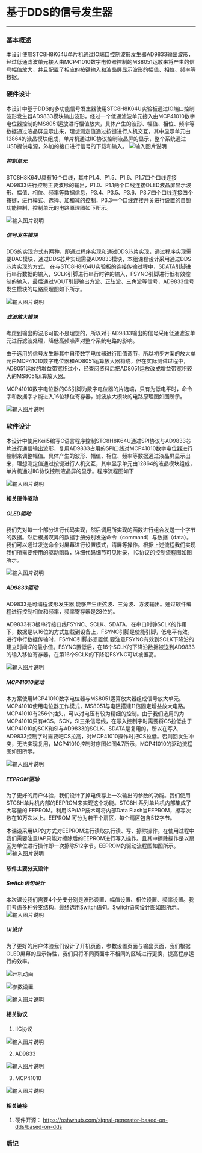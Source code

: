 # 基于DDS的信号发生器
 ---
### 基本概述

本设计使用STC8H8K64U单片机通过IO端口控制波形发生器AD9833输出波形，经过低通滤波单元接入由MCP41010数字电位器控制的MS8051运放来将产生的信号幅值放大，并且配置了相应的按键输入和液晶屏显示波形的幅值、相位、频率等数据。

### 硬件设计

本设计中基于DDS的多功能信号发生器使用STC8H8K64U实验板通过IO端口控制波形发生器AD9833模块输出波形，经过一个低通滤波单元接入由MCP41010数字电位器控制的MS8051运放进行幅值放大，具体产生的波形、幅值、相位、频率等数据通过液晶屏显示出来，理想测定值通过按键进行人机交互，其中显示单元由12864的液晶模块组成，单片机通过IIC协议控制液晶屏的显示，整个系统通过USB提供电源，外加的接口进行信号的下载和输入。
![输入图片说明](Images/%E7%A1%AC%E4%BB%B6%E6%B5%81%E7%A8%8B%E5%9B%BE.png)

##### 控制单元
STC8H8K64U具有16个口线，其中P1.4、P1.5、P1.6、P1.7四个口线连接AD9833进行控制主要波形的输出，P1.0、P1.1两个口线连接OLED液晶屏显示波形、幅值、相位、频率等数据信息，P3.4、P3.5、P3.6、P3.7四个口线连接四个按键，进行模式、选择、加和减的控制，P3.3一个口线连接开关进行设置的自锁功能控制，控制单元的电路原理图如下所示。

![输入图片说明](Images/%E6%8E%A7%E5%88%B6%E5%8D%95%E5%85%83%E7%9A%84%E7%94%B5%E8%B7%AF%E5%8E%9F%E7%90%86%E5%9B%BE.png)
##### 信号发生模块

DDS的实现方式有两种，即通过程序实现和通过DDS芯片实现，通过程序实现需要DAC模块，通过DDS芯片实现需要AD9833模块，本组课程设计采用通过DDS芯片实现的方式。
在与STC8H8K64U实验板的连接传输过程中，SDATA引脚进行串行数据的输入，SCLK引脚进行串行时钟的输入，FSYNC引脚进行低有效控制的输入，最后通过VOUT引脚输出方波、正弦波、三角波等信号，AD9833信号发生模块的电路原理图如下所示。

![输入图片说明](Images/AD9833%E4%BF%A1%E5%8F%B7%E5%8F%91%E7%94%9F%E6%A8%A1%E5%9D%97%E7%9A%84%E7%94%B5%E8%B7%AF%E5%8E%9F%E7%90%86%E5%9B%BE.png)


##### 滤波放大模块

考虑到输出的波形可能不是理想的，所以对于AD9833输出的信号采用低通滤波单元进行滤波处理，降低高频噪声对整个系统电路的影响。

由于选用的信号发生器其中自带数字电位器进行阻值调节，所以初步方案的放大单元由MCP41010数字电位器和AD8051运算放大器构成，但在实际测试过程中，AD8051运放的增益带宽积过小，经查阅资料后把AD8051运放改成增益带宽积较大的MS8051运算放大器。

MCP41010数字电位器的CS引脚为数字电位器的片选端，只有为低电平时，命令字和数据字才能进入16位移位寄存器，滤波放大模块的电路原理图如图所示。

![输入图片说明](Images/%E6%BB%A4%E6%B3%A2%E6%94%BE%E5%A4%A7%E6%A8%A1%E5%9D%97%E7%9A%84%E7%94%B5%E8%B7%AF%E5%8E%9F%E7%90%86%E5%9B%BE.png)


### 软件设计
本设计中使用Keil5编写C语言程序控制STC8H8K64U通过SPI协议与AD9833芯片进行通信输出波形，复用AD9833占用的SPI口线对MCP41010数字电位器进行控制来调整幅值。具体产生的波形、幅值、相位、频率等数据通过液晶屏显示出来，理想测定值通过按键进行人机交互，其中显示单元由12864的液晶模块组成，单片机通过IIC协议控制液晶屏的显示。程序流程图如下

![输入图片说明](Images/%E7%A8%8B%E5%BA%8F%E6%B5%81%E7%A8%8B%E5%9B%BE.png)

#### 相关硬件驱动

##### OLED驱动

我们先对每一个部分进行代码实现，然后调用所实现的函数进行组合发送一个字节的数据。然后根据汉昇的数据手册分别发送命令（command）与数据（data）。我们可以通过发送命令对屏幕进行设置模式，清屏等操作。根据上述流程我们实现我们所需要使用的驱动函数，详细代码细节可见附录，IIC协议的控制流程图如图所示。

![输入图片说明](Images/IIC%E5%8D%8F%E8%AE%AE%E6%8E%A7%E5%88%B6%E7%9A%84%E6%B5%81%E7%A8%8B%E5%9B%BE%20.png)

##### AD9833驱动 

AD9833是可编程波形发生器,能够产生正弦波、三角波、方波输出。通过软件编程进行控制相位和频率，频率寄存器是28位的。

AD9833有3根串行接口线FSYNC、SCLK、SDATA，在串口时钟SCLK的作用下，数据是以16位的方式加载到设备上，FSYNC引脚是使能引脚，低电平有效。进行串行数据传输时，FSYNC引脚必须置低,要注意FSYNC有效到SCLK下降沿的建立时间t7的最小值。FSYNC置低后，在16个SCLK的下降沿数据被送到AD9833的输入移位寄存器，在第16个SCLK的下降沿FSYNC可以被置高。

![输入图片说明](Images/AD9833%E7%9A%84%E9%A9%B1%E5%8A%A8%E6%B5%81%E7%A8%8B%E5%9B%BE.png)

##### MCP41010驱动
本方案使用MCP41010数字电位器与MS8051运算放大器组成信号放大单元。MCP41010使用电位器工作模式，MS8051与电阻搭建11倍固定增益放大电路。MCP41010有256个抽头，可以对电压有较为精细的控制。由于我们选用的为MCP41010只有#CS，SCK，SI三条信号线，在写入控制字时需要将CS拉低由于MCP41010的SCK和SI与AD9833的SCLK、SDATA是复用的，所以在写入AD9833控制字时需要吧CS拉高，对MCP41010操作时把CS拉低。否则回发生冲突，无法实现复用，MCP41010控制时序图如图4.7所示，MCP41010的驱动流程图如图所示。

![输入图片说明](Images/MCP41010%E7%9A%84%E9%A9%B1%E5%8A%A8%E6%B5%81%E7%A8%8B%E5%9B%BE.png)

##### EEPROM驱动
为了更好的用户体验，我们设计了掉电保存上一次输出的参数的功能。我们使用STC8H单片机内部的EEPROM来实现这个功能。STC8H 系列单片机内部集成了大容量的 EEPROM。利用ISP/IAP技术可将内部Data Flash当EEPROM，擦写次数在10万次以上。EEPROM 可分为若干个扇区，每个扇区包含512字节。

本课设采用IAP的方式对EEPROM进行读取执行读、写、擦除操作。在使用过程中我们需要注意IAP只能对擦除后的EEPROM进行写入操作。且其中擦除操作是以扇区为单位进行操作即一次擦除512字节。EEPROM的驱动流程图如图所示。
![输入图片说明](Images/EEPROM%E7%9A%84%E9%A9%B1%E5%8A%A8%E6%B5%81%E7%A8%8B%E5%9B%BE.png)

#### 软件主要分支设计

##### Switch语句设计

本次课设我们需要4个分支分别是波形设置、幅值设置、相位设置、频率设置。我们考虑多种分支结构，最终选用Switch语句。Switch语句设计图如图所示。
![输入图片说明](Images/Switch%E8%AF%AD%E5%8F%A5%E8%AE%BE%E8%AE%A1%E5%9B%BE.png)

##### UI设计
为了更好的用户体验我们设计了开机页面，参数设置页面与输出页面，我们根据OLED屏幕的显示特性，我们只将不同页面中不相同的区域进行更换，提高程序运行的效率。


![开机动画](Images/%E5%BC%80%E6%9C%BA%E7%95%8C%E9%9D%A2.png)

![参数设置](Images/%E5%8F%82%E6%95%B0%E8%AE%BE%E7%BD%AE%E7%95%8C%E9%9D%A2.png)

![输入图片说明](Images/%E8%BE%93%E5%87%BA%E7%95%8C%E9%9D%A2.png)


#### 相关协议

1. IIC协议

![输入图片说明](Images/IIC.png)

2. AD9833 

![输入图片说明](Images/AD9833.png)

3. MCP41010

![输入图片说明](Images/MCP41010.png)

#### 相关链接

1.  硬件开源：  https://oshwhub.com/signal-generator-based-on-dds/based-on-dds
### 后记